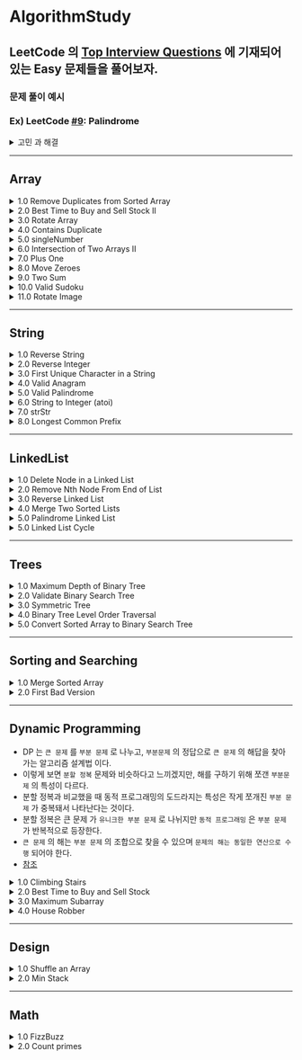 # AlgorithmStudy

## LeetCode 의 [Top Interview Questions](https://leetcode.com/explore/interview/card/top-interview-questions-easy/) 에 기재되어 있는 Easy 문제들을 풀어보자. 

### 문제 풀이 예시 
### Ex) LeetCode [#9](https://leetcode.com/problems/palindrome-number/): Palindrome
<details>
<summary> 고민 과 해결</summary>
- 어떻게 x 의 integer 값을 뒤집을까?
 
    1.0: x 값을 10 으로 나눈 나머지 값, 첫째 (1의) 자리 값을 저장한다. 
    
    2.0: 10 으로 x 값을 나눈다 
    
    3.0: x 가 0 이 될때까지 1,2 번 프로세스를 반복한다. 
    
- x 가 음수일때는 어떻게 처리할까?
    - 음수일경우 어느조합이 오든 Palindrome(회문) 조건이 성립하지 않음으로 false 를 반환하게 처리.

- String 으로 변환을 하지 않고 어떻게 [Int] 에 있는 값들을 하나의 integer 값으로 만들수 있을까?
    - map 을 사용해서 해결
        
        ex) digit = [1,2,1] 
        
         digit.reduce(0,{$0*10 + $1}) 
        
        → 0 * 10 + 1 = 1 
        
        → 1 * 10 + 2 = 12 
        
        → 12*10 + 1 = 121
        
</details>

---- 
## Array
<details>
<summary>1.0 Remove Duplicates from Sorted Array</summary>

 [문제링크](https://leetcode.com/explore/interview/card/top-interview-questions-easy/92/array/727/)

 ### 고민 과 해결

- 이문제는 2가지의 유형으로 접근했다.

- 1.0 중복된 요소를 삭제하고 그 배열의 크기를 리턴해준다. (문제가 원하는 방법이 아님)
> Set 을 사용해서 배열의 중복된 요소를 없앤뒤 다시 increment 순서로 sort 해준다. 
```swift 
func removeDeplicates(_ nums: inout [Int]) -> Int { 
  nums = Array(Set(nums).sort({$0 < $1}))
  return nums.count
}
```

- 2.0 하지만 문제 지문에서 다음과 같이 명시했듯이 `"Since it is impossible to change the length of the array in some languages"`, 어떤 언어에선 배열의 크기를 바꿀수없다. 따라서 "In-place" 방식을 사용하여 문제를 해결하라고 한다. 

`고민`: 어떻게 중복된요소를 배열의 크기를 유지하면서 걸러낼수있을까?

### 시도1
> 접근 방식: 배열을 순회하면서 다음 요소값과 값이 같다면 다음요소의 값을요소값의 range 외 값으로 설정해주고 마지막에 filter 해준다. 

> 결과: 연속해서 2개 이상의 요소가 같은 값이면 중복된값을 바꾸어 줄수 없음 -> ex) [1,1,1] -> [1,101,1] 

### 시도2

> 접근방식 
> - `pointer` 라는 변수로 순서대로 정렬되어있는 요소들의 마지막 인덱스를 가르킨다. -> 초기값을 1로 설정해두어 0번째 요소와 비교가능하게 설정.
> - 배열을 순회하면서 중복으로 나열되어 있는 값과 다른값이 나올경우 배열의 `pointer` 인덱스에 바뀐 값을 대입해준다. 
> - 결과적으로 중복된 요소일때는 pass, 다른요소일때는 pointer 를 사용해 배열의 앞부분부터 순서대로 채워준다. 

```swift 
func removeDeplicates(_ nums: inout [Int]) -> Int { 
   var pointer = 1 
   for i in 1..<nums.count { 
    if nums[i] != nums[i-1] { 
     nums[pointer] = nums[i]
     pointer += 1
    }
   }
  return pointer
}
```

<img width="507" alt="image" src="https://user-images.githubusercontent.com/36659877/187836546-a099bf1a-06bf-43e0-81f2-704524dd5cf7.png">
</details>

 

<details>
<summary> 2.0 Best Time to Buy and Sell Stock II </summary>

`고민`: Brute Force 방법 말고 어떻게 문제에 접근할수 있을까? 

`근거`: Stock 을 산 날부터 팔아서 profit 을 낼수 있는 모든 경우의 수를 계산 해야하기 때문에 time complexity 가 On^n 이 된다. 

### 시도 
> `접근방식1`: 배열을 순회하면서 각 날짜마다 최대의 profit 을 더해준다. 

> `결과`: 한 날짜의 최대 profit 을 주는 selling 날짜만 구하면 다른 날짜에 팔아서 생기는 profit 의 조합을 구할수 없게 된다. 밑에 그림을 보면 `valley(i)` 와 `peak(j)` 값만 계산해준것과 같다.  

> `접근방식2`: Net Profit 구하기. 주어진 배열의 stock price 값들을 가지고 나올수 있는 profit 의 합을 구하는 방식이다. 

<img width="685" alt="image" src="https://user-images.githubusercontent.com/36659877/188079868-3036dfc6-5ade-49a0-835f-3e9da37bbf43.png">

> `결과`: 성공.

```swift
class Solution {
    func maxProfit(_ prices: [Int]) -> Int {
       var profit = 0 
       for i in 1..<prices.count { 
         if price[i] > price[i-1] { 
           profit += price[i] - price[i-1]
         }
       } 
       return profit
    }
}
```

Time Complexity =  `O(n)`

Space Complexity = `O(1)`
</details>

<details>
<summary>3.0 Rotate Array </summary>

[문제링크](https://leetcode.com/explore/interview/card/top-interview-questions-easy/92/array/646/)

`고민`: 오른쪽으로 요소를 옮길때 어떻게 다음 값을 저장해서 그 다음 인덱스에 대입해줄수 있을까? 

### 시도1
> 접근 방식: Extra Memory 를 사용해서 해결하는 방법
- 1.0 k 값의 range 는 0 <= k <= 10^5 이기 때문에 전체 배열의 크기와 나누어 떨어진 값을 구한다. (이 나머지 값은 오른쪽으로 shift 되어지는 횟수이다)

- 2.0 기존배열에 N 만큼 shift 되면 어떤 패턴을 갖는지 확인해본다. 
ex) Given : [1,2,3,4,5,6,7] , shift right by 3
-> [5,6,7,1,2,3,4], 예제배열의 패턴을 살펴보았을때 배열을 [5,6,7] 과 [1,2,3,4] 로 나눌수 있다. 

- 4.0 Nums 와 같은 크기를 가진 임시배열 `temp` 를 만들고 [5,6,7], [1,2,3,4] 를 차례대로 넣어줄수 있는 알고리즘을 생각해본다.
-> 오른쪽으로 3번 shift 하라는 k 값을 사용해 기존 nums 배열에서 [5,6,7] 을 빼내어 temps 에 넣어준다. 

- 5.0 나머지 [1,2,3,4] 의 값을 temp 에 넣어준뒤 nums 배열을 업데이트 시켜준다. 

> 결과: 

```swift

func rotateArray(_ nums: inout [Int], _ k: Int) { 
 //Shift 될 값을 계산 
 var offSet = k % nums.count 
 
 //nums 의 크기만큼 temp 배열생성 
 var temp = Array(repeating: 0, count: nums.count)
 
 //Temp 배열의 인덱스를 tracking 해줄 값
 var index = 0
 
 //nums 끝을 기준으로 offSet 값만큼 temp 에 넣어준다. 
 for i in (nums.count - offset)..<nums.count {
  temp[index] = nums[i] 
  index += 1
 }
 
 //nums 의 시작을 기준으로 offSet 값만큼 temp 에 넣어준다. 
 for j in 0..<(nums.count-offSet) { 
  temp[index] = nums[j]
  index += 1
 }
 
 //nums 업데이트
 for k in 0..<nums.count { 
  nums[k] = temp[k]
 }
 
}


//번외 LeftShift 일 경우
//Given [1,2,3,4,5,6,7], leftShift by 2 -> [3,4,5,6,7,1,2] 
//배열을 [3,4,5,6,7] 과 [1,2] 로 나눌수 있다. 
//temp 를 사용하여 [3,4,5,6,7], [1,2] 를 순서대로 대입할수 있게 로직을 구현한다. 

func leftRotateArray(_ nums: inout [Int], _ k: Int) {
 var offSet = k % nums.count 
 var temp = Array(reapting:0, count: nums.count) 
 var index = 0 
 
 for i in offSet..<nums.count { 
  temp[index] = nums[i]
  index += 1
 }
 
 for j in 0..<offSet { 
   temp[index] = nums[j]
   index += 1
 }
 
 for k in 0..<nums.count { 
  nums[k] = temp[k]
 }
 
}

```
> Left Shift 와 Right Shift 은 기준점은 시작점으로 할건지, 마지막 요소 로 할건지로 구분할수 있다. 

Time Complexity = O(n) 

Space Complexity = O(n)

### 시도2

> 접근 방식: Element 를 하나씩 Shift 하는 방법
 
- k 값의 range 는 0 <= k <= 10^5 이기 때문에 전체 배열의 크기와 나누어 떨어진 값을 구한다. (이 나머지 값은 오른쪽으로 shift 되어지는 횟수이다)
- Left Shift 인경우 현재 배열의 첫번째 요소를 저장해놓았다가 요소를 하나씩 왼쪽으로 옮긴후에 마지막 요소에 저장한 첫번째 값을 넣어주면된다. 이것을 k 번 반복하면되는데
 문제는 Right Shift 라는것이다. 
- `i + 1` 요소를 `i` 번째 인덱스에 넣는건 가능하지만 그 반대는 불가능하다. (i + 1 에 i 번째 요소가 중복해서 할당됨)  
- 따라서 nums 을 `reversed()` 시켜서 문제를 풀었다. 

> 결과: 
```swift 
func rotate(_ nums: inout [Int], _ k: Int) {
   var offSet = k % nums.count
 
   //Nums 배열을 뒤집어 준다. 
   nums = nums.reversed()
 
   while offSet > 0 { 
      let temp = nums.first! 
      for i in 0..<nums.count {
        nums[i] = nums[i+1]
        nums[nums.count-1] = temp
        offSet -= 1
      }
   {
                              
   //Nums 배열의 순서 원상복구
   nums = nums.reversed() 
} 
 
```
time Complexity = On*k
                              
space Complexity = O(1)

### 시도3

> 접근 방식: Juggling Alogrithm 을 사용. 

- 시도2 은 outer loop (k 번 실행되는 loop) 과 inner loop (각 요소마다 shift 하기위해 실해되는 loop) 때문에 `On*k` 의 시간복잡도를 가지게 됐다. 
- Juggling Alogrithm 은 배열의 길이 n, shift 되는 횟수 k 의 GCD (최대공약수) 를 구하여 outer loop 을 만든다. 
- Inner loop 에는 k 의 값만큼 떨어진 인덱스에 할당된 알맞은 배열의 요소을 할당시킨다. 
 
 
> 결과 
 
```swift 
 
func gcd(_ a: Int, _ b: Int) -> Int {
  if b == 0 {return a} 
  else{
   return gcd(b,a%b)
  }
}
 
func rotateArray(_ nums: inout [Int], _ k: Int) { 
 let offSet = k % nums.count
 
 for i in 0..<gcd(nums.count, offSet) { 
   let temp = nums[i]
   //j = index of array that is to be replaced
   var j = i 
   while true { 
     //d = pointing the next element to be shifted
     //nums.count - offSet is used for right shift, 
     //(j-offSet) % offSet can be used for left shift
     let d = (j+(nums.count-offSet)) % nums.count
     if d == j {break}
     nums[j] = nums[d]
     j = d
   }
   nums[j] = temp
 }
} 
```
 
ex1) k 값이 배열길이의 약수 일경우 


nums = [1,2,3,4,5,6], k = 2              
gcd = 2 (number of outer loop iteration)

@1st pass
`temp = 1`
 
|j|d|nums|
|---|---|------|
|0|4|[5,2,3,4,5,6]|
|4|2|[5,2,3,4,3,6]|
|2|0|[5,2,1,4,3,6]|
 

@2nd pass
`temp = 2`
 
|j|d|nums|
|---|---|------|
|1|5|[5,6,1,4,3,6]|
|5|3|[5,6,1,4,3,4]|
|3|1|[5,6,1,2,3,4]|
 
Time Complexity = O(N) 
                              
Space Complexity = O(1) 
                              
</details>

 <details>
  
 <summary> 4.0 Contains Duplicate </summary>
  
  
 `고민` = 시간 복잡도와 공간복잡도를 효율적으로 사용해서 문제를 풀어 봐야겠다. 
  
  ### 시도 
  
  > 접근 방식
  
  - 2중 for loop = 시간복잡도 On^2 (너무 김)
  
  - 디셔너리 = 시간복잡도 O(N), 이지만 Memory 를 많이 잡아먹음 
  
  - Set =  시간복잡도 O(N),  디셔너리 보다 적게 memory 사용. 
  
  > 결과 
  ```swift
  var set = Set<Int>()
  for num in nums {
    if set.contains(num) {return true}
    set.insert(num)
  }
  return false
  ```
  
 </details>
  
  
  <details>
   <summary> 5.0 singleNumber </summary> 
   
   > 접근방식 

   1.0 Using Dictionary 
   ```swift 
   func singleNumber(_ nums:[Int]) -> Int {
    var counter: [Int: Int] = [:]
     for num in nums {
       if let count = counter[num] {
         counter.updateValue(count + 1, forKey: num)
       }else {
         counter.updateValue(1, forKey: num)
       }
     }
     if let res = counter.first(where: {$0.value == 1}) {
       return res.key
     }
   return 0
   }
   ```
 
 2.0 Using Set 
   
 ```swift
 func singleNumber(_ nums:[Int]) -> Int {
   var set = Set<Int>()
    for num in nums {
      if set.contains(num) {
        set.remove(num)
      }else {
        set.insert(num)
      }
    }
   return set.first!
  }
 ```  
  </details>
  
<details> 
<summary> 6.0 Intersection of Two Arrays II </summary> 

### 시도1

> 접근방식 : Brute Force 

- 두배열의 요소를 순서대로 하나씩 비교하여 같은 값을 `res` 배열에 더해주는 방식으로 문제를 해결 했다. 

> 결과 

```swift 
func intersect(_ nums1: [Int], _ nums2: [Int]) -> [Int] {
  var res: [Int] = [] 
  var outter = nums1.count >= nums2.count ? nums2: nums1
  var inner = nums1.count >= nums2.count ? nums1: nums2
  var m = outter.count
  while m > 0 {
    let lastElement = outter.last!
    if let matchedIndex = inner.firstIndex(where: {$0 == lastElement}) {
      res.append(lastElement)
      inner.remove(at: matchedIndex)
    }
    outter.removeLast()
    m -= 1
  } 
  return res
} 
```

Time Complexity = O(N*M)

Space Complexity = O(1) (idealy) 
 
 
 ### 시도2

> 접근방식 : Binary Search  

- 시도 1 에서 같은 요소를 찾는 방법으로 `firstIndex` 메소드를 사용했는데, binary search 를 사용해서 `O(nlogn + mlogn)` Time Complexity 를 개선 해보자.

> 결과 

```swift 

func binarySearch(_ arr: [Int], _ value: Int, _ low: Int, _ high: Int) -> Int {
  
  if low > high {return -1}
  
  let mid = (low + high) / 2
  if arr[mid] == value {
    return mid
  }
  else if arr[mid] > value {
    return binarySearch(arr, value, low, mid - 1)
  }
  else if arr[mid] < value {
    return binarySearch(arr, value, mid + 1, high)
  }
  return -1
}


func intersect(_ nums1: [Int], _ nums2: [Int]) -> [Int] {
  var res: [Int] = [] 
  var outter = nums1.count >= nums2.count ? nums2: nums1
  var inner = nums1.count >= nums2.count ? nums1: nums2
  var m = outter.count
  while m > 0 {
    let lastElement = outter.last!
    inner = inner.sorted(by: <)
    let matchedIndex = binarySearch(inner, lastElement, 0, inner.count - 1)
    if matchedIndex >= 0 {
      res.append(lastElement)
      inner.remove(at: matchedIndex)
    }
    outter.removeLast()
    m -= 1
  }
  return res
} 
```

Time Complexity = `O(nlogn + mlogn)`

Space Complexity = O(1)
</details> 


<details> 
 <summary> 7.0 Plus One </summary> 
 
 [문제 링크](https://leetcode.com/explore/interview/card/top-interview-questions-easy/92/array/559/)
 
 `고민` = String 을 Integer 로 변환 해서 계산하면, Integer 의 limit을 넘을수가 있다. 따라서 배열 자체로 계산하는 방법을 고민해봤다.

  > 접근방식 
  
  - 주어진 digits 배열의 끝부터 1 을 더한 값이 9 를 넘으면 carry 를 1, 아니면 carry 를 0 으로 설정해주어 다음 요소를 계산하는 방식으로 접근했다. 
  
  - 마지막 요소부터 시작해서 첫번째 요소에 도달했을때의 값과 carry 로 넘어온 값을 더해 10 이 된다면 결과값을 담은 `res` 배열에 [0,1] 을 할당했다. 
  
  - 끝으로 `res` 배열을 reverse 해서 반환. 
  
  > 결과 


```swift
func plusOne(_ digits: [Int]) -> [Int] {
  var res: [Int] = []
  var carry = 1
  var index = digits.count - 1
  while index > -1 {
    let sum = digits[index] + carry
    if index == 0 && sum > 9 {
      res += [0,1]
    }else if sum > 9 {
      carry = 1
      res.append(0)
    }else {
      carry = 0
      res.append(sum)
    }
    index -= 1
  }
  return res.reversed()
}
```
Time Complexity = `O(n)`

Space Complexity = `O(n)`
 
</details> 

 <details> 
  <summary> 8.0 Move Zeroes </summary> 
  
  [문제 링크](https://leetcode.com/explore/interview/card/top-interview-questions-easy/92/array/567/)
  
  > 고민 
  - Extra Memory 를 사용하지 않고 Inplace 방식으로 알고리즘을 어떻게 구현 할까?
  - O(N) 으로 구현 해보자 
  
  ### 시도 
  
  > 접근 방식 
  
  - 배열은 순회 할때 필요한 `i` 와 0 의 위치를 가르켜줄 `pointerToZero`, Two Pointer 를 사용한다. 
  - 배열을 순회 할때 `i` 번째 요소가 0 이 아닐시 다음 요소로 넘어 간다. 이로써 배열의 첫 0 을 i 번째 요소와 바꿀수 있게 된다. 
  
  > 결과 
  
  ```swift 
  func moveZeroes(_ nums: inout [Int]) {
   var pointerToZero = 0
   for i in 0..<nums.count {
     if nums[i] == 0 {continue}
     nums.swapAt(i, pointerToZero)
     pointerToZero += 1
   }
  }  
  ```
  Time Complexity = `O(n)`

  Space Complexity = `O(1)`
  
 </details>
 
  <details>
   <summary> 9.0 Two Sum </summary>
   
   [문제 링크](https://leetcode.com/explore/interview/card/top-interview-questions-easy/92/array/546/)
   
   > 고민 
   - 시간복잡도 `O(n^2)` 이하로 문제를 풀수 있을까? 
   
   ### 시도
   > 접근 방법
   - 딕셔너리를 사용해서 문제를 해결하려 한다. 
   - nums 를 순회 하면서 `Target - nums[i]` 을 디셔너리의 Key 로, value 는 i 값으로 할당한다. 
   - 디셔너리의 key 값에 nums[i] 의 요소가 있는지 확인한다. 이값을 x 라고 한다면, `Target - nums[i] = x`, `x + nums[i] = Target` 이 성사한다. 
   - i 와 저장되어 있는 딕셔너리의 value 값을 리턴 한다. 
   
   ```swift
   func twoSum(_ nums: [Int], _ target: Int) -> [Int] {
    var dict: [Int:Int] = []
    
    for (index, value) in nums.enumerated() { 
     guard let matchedRemainingIndex = dict[value] else {
      dict.updateValue(index, forKey: target - value)
      continue
     }
     return [index, matchedRemainingIndex]
    }
   }
   ``` 
   
  Time Complexity = `O(n)`

  Space Complexity = `O(n)`
   
  </details>
  
  <details> 
   <summary> 10.0 Valid Sudoku </summary> 
   
   [문제 링크](https://leetcode.com/explore/interview/card/top-interview-questions-easy/92/array/769/) 
    
   > 고민 
   
   - `문제요약` : 이문제는 valid 한 스도쿠인것을 확인하기 위해서 row, column, square(3x3) 안에 있는 요소들이 1~9 까지 겹치는지 확인하는 문제였다.
   - 1.0 스도쿠 배열 순회 방법 
   - 2.0 어떤 자료구조로 중복 확인을 해줄까? 
   - 3.0 row, column, square 를 체크해야하는데 어떤 순서로 체크를 해줄까?
   - 4.0 square 체크를 어떤식으로 해야하나? 
   
   > 해결 
   
   - 1.0 스도쿠 배열 순회 방법 
    - 아래와 같이 스도쿠 배열이 주어지면 가장 쉽게 모든 배열의 요소를 순회할수 있는 가장 쉽고 직관적인 방법은 brute force 방법으로 진행하는것이였다. 
    - row, column 의 요소를 지정하기 위해 i 번째 row 를 기준으로 row 에 있는 요소들을 j 로 지정했다.
    
 <img width="887" alt="image" src="https://user-images.githubusercontent.com/36659877/189093056-877dde48-83be-4842-98fd-21bea9f9fe31.png">
   
   - 2.0 어떤 자료구조로 중복 확인을 해줄까?
     - swift 에는 array, set, dictionary 를 이용하여 중복된 요소가 있는지 확인하는 `contains` 메서드를 사용할수 있다. 
     - 이중 최적의 time complexity 를 갖는 자료구조로 선택했다. 
       - array: O(n) 
       - set: O(1) 
       - dictionary: O(1)
     - `set` 과 `dictionary` 는 `hashing` 을 사용해 O(1) 의 시간복잡도로 중복된 요소를 찾을수 있었다. 이중 `dictionary` 는 `key`, `value` 값을
     할당해주어야 하기 때문에 `set` 보다 메모리를 많이 사용하게 된다. 
     - 따라서 `set` 으로 중복확인을 진행했다.
     
  - 3.0 row, column, square 를 체크해야하는데 어떤 순서로 체크를 해줄까?
    - 생각해보니 row, column, square 를 체크하는 순서에 상관없이 중복요소가 있다면 false 를 반환해주면 된다.
    
  - 4.0 square 체크를 어떤식으로 해야하나? 
     - 순회하는 방법으로 brute force 를 사용하기 때문에 squareSet 에 들어갈 요소들을 innerloop 에서 지정 해주어야한다. 
     - 이때 innerloop 은 row 요소들을 순회하기 때문에 row 요소들을 3개 씩 나누어서 sqaureSet 에 할당해주는게 직관적이라 생각했다. 
     - 할당해주려는 과정에서 겪은 문제는 row 의 요소를 순회할때 i 번째 있는 row 에 있는 모든 요소들을 sqaureSet 에 넣어주어야 했었다. 
     
       - 기존에 생각했던 중복확인 방법  
     <img width="778" alt="image" src="https://user-images.githubusercontent.com/36659877/189089994-49088c2f-aa1b-4bd7-a0d9-90107f5aa1dc.png">
     
       -> 문제 : loop 에서 i번쨰 row 요소 전체를 순회 하기 때문에 squareSet 하나씩 검사하는것은 불가능.
     
     - row 에 있는 모든 요소들을 sqaureSet 에 집어 넣기 위해선 3개의 sqaureSet 이 필요했다. 
     따라서 `var squareSet = Array(repeating: Set<Character>(), count: (board.count/3))` 와 같이 squareSet 을 초기화 해주었고 i번째 row 를 순회 할때 3개씩 요소를 끊어서 sqaureSet 에 할당해주었다. 
     
    <img width="1100" alt="image" src="https://user-images.githubusercontent.com/36659877/189092565-2fe9c6ff-1c55-4cd1-89e2-dba07c3ad0db.png">
  
  
    > 결과 
   
```swift
    func isValidSudoku(_ board: [[Character]]) -> Bool {
  var itemCount = 0
  var squareSet = Array(repeating: Set<Character>(), count: (board.count/3))
  for i in 0..<board.count {
    var rowCheckSet: Set<Character> = Set<Character>()
    var colCheckSet: Set<Character> = Set<Character>()
    
    // Checking Squares, Rows, Column in sequence
    for j in 0..<board[i].count {
      let rowElement = board[i][j]
      let colElement = board[j][i]
      itemCount += 1
      let index = j/3
      
      //Checking Squares
      if checkDuplicate(val: rowElement, on: squareSet[index]) {
        squareSet[index].insert(rowElement)
      }else {
        print("detected Duplicates within the square!")
        return false
      }
      
      //Checking Rows
      if checkDuplicate(val: rowElement, on: rowCheckSet) {
        rowCheckSet.insert(rowElement)
      }else {
        print("detected Duplicates within the rows!")
        
        return false
      }
      
      //Checking Columns
      if checkDuplicate(val: colElement, on: colCheckSet) {
        colCheckSet.insert(colElement)
      }else {
        print("detected Duplicates within the columns!")
        return false
      }
    }
    //3개의 rows 씩 잘라서 진행.
    if itemCount % 27 == 0 {
      for i in 0..<squareSet.count{
        squareSet[i].removeAll()
      }
    }
    
    rowCheckSet.removeAll()
    colCheckSet.removeAll()
  }
  return true
  
}


func checkDuplicate(val: Character, on set: Set<Character>) -> Bool {
  if val == "." {return true}
  else if set.contains(val){
    return false
  }
  return true
}
```

Time Complexity = `O(n^2)`

Space Complexity = `O(n)`

  </details>
  
  <details> 
  <summary> 11.0  Rotate Image </summary> 
  
  [문제링크](https://leetcode.com/explore/interview/card/top-interview-questions-easy/92/array/770/)
  
  > 고민 
  - 어떤식으로 element 을 회전시에 배치해야할지 고민
  - n*n 의 배열을 어떻게 순회 해야할지 고민 
  - Element 회전 알고리즘 세우기
  
  > 해결 
  
  > 1.0 어떤식으로 element 을 회전시에 배치해야할지 고민
  전반적인 배열의 요소를 배치하는것은 아래의 그래프처럼 i 번째 row 를 순회 하면서 각각의 요소를 각변에 계산된 좌표에 값을 할당한다. 

<img width="932" alt="image" src="https://user-images.githubusercontent.com/36659877/189478006-1cfb6d97-d3d1-42de-a969-fb8075f2da9e.png">

  
  > 2.0 n*n 의 배열을 어떻게 순회 해야할지 고민
  - 일단 i 번째 row 를 순회 하고, j 번째 요소를 순회 할 outter loop 과 inner loop 이 필요하다. 
  - `outer loop`: n 개의 row 를 어떻게 순회 할까? 
    - 필요한 row 의 개수는 몇개 인가? 
      - 4x4 배열 일때를 가정해보자 
      - 아래 그림처럼 2개의 사각형으로 나눌수가 있다. 그리고 row 의 정보만으로 모든 요소를 돌면서 rotate 이 가능하다.
      
     <img width="883" alt="image" src="https://user-images.githubusercontent.com/36659877/189478013-6f081678-1499-42d1-8865-1c276a0b4e41.png">

      
      - n 이 4 일때, `i = 0,1` 위 그림처럼 두번의 row 를 순회 할것이다. 그렇다면 다른 케이스를 한번 생각해보고 outer loop 공식을 세워보자.
      
      |n|i|
      |---|-----|
      |1|(0)|
      |2|(0)|
      |3|(0,1)|
      |4|(0,1)|
      |5|(0,1)|
      |6|(0,1,2)|
      |10|(0,1,2,3,4)|
      
      - 위 테이블 n 과 i 값을 분석해보면 `i = 0..<N/2` 공식을 추론 할수 있었다. 
      - `inner loop`: 몇개의 요소를 각 row 에서 순회 해야할까? 
      - 두개의 사각형으로 나누면 외부의 사각형은 `0 부터 N-1` 까지의 indexing 이 필요하다. 
      - 내부 사각형에서는 외부사각형에서 회전한 값을 건들이지 말아야한다. `j = N-i-1` 을 inner loop 에 할당해주면 주어진 요구사항에 마추어 j 요소의 순회를 가능하게 할수있다.
      
   <img width="909" alt="image" src="https://user-images.githubusercontent.com/36659877/189477172-63115e8a-6b2a-4942-ac03-5a2c22233d0d.png">
 
  > 3.0 Element 회전 알고리즘 세우기
  - 1.0 에서 찾은 방법을 어떤 로직을 사용해서 구현해야할까? 
  - 일단 전체적인 알고리즘의 흐름은 아래와 같다. 
  - `ex) i = 0, j  = 0`
  <img width="904" alt="image" src="https://user-images.githubusercontent.com/36659877/189478459-9530b5fd-8732-405d-9295-67bec9855dd5.png">
  
  ```swift 
  //Top 에 있는 요소를 temp 에 저장 
  let temp = matrix[0][0]
  
  //Top 에 있는 요소에 할당 
  matrix[0][0] = matrix[3][0]
  
  //Left 에 있는 요소에 할당 
  matrix[3][0] = matrix[3][3]
  
  //Bottom 에 있는 요소에 할당 
  matrix[3][3] = matrix[0][3]
  
  //Right 에 있는 요소에 할당 
  matrix[0][3] = temp
  ```
  
  - 위 코드를 모든 i,j 의 값이 들어올때 rotate 될 자리의 index 를 계산해야하는데, 몇개의 예시를 만들어 패턴을 찾고 로직을 만들어보자 
  
  ```
  // i = 0, j = 0 
  //Top 에 있는 요소를 temp 에 저장 
  let temp = matrix[0][0]
  
  //Top 에 있는 요소에 할당 
  matrix[0][0] = matrix[3][0]
  
  //Left 에 있는 요소에 할당 
  matrix[3][0] = matrix[3][3]
  
  //Bottom 에 있는 요소에 할당 
  matrix[3][3] = matrix[0][3]
  
  //Right 에 있는 요소에 할당 
  matrix[0][3] = temp
  
  
  // i = 0, j = 1
  //Top 에 있는 요소를 temp 에 저장 
  let temp = matrix[0][1]
  
  //Top 에 있는 요소에 할당 
  matrix[0][1] = matrix[2][0]
  
  //Left 에 있는 요소에 할당 
  matrix[2][0] = matrix[3][2]
  
  //Bottom 에 있는 요소에 할당 
  matrix[3][2] = matrix[1][3]
  
  //Right 에 있는 요소에 할당 
  matrix[1][3] = temp


  //i = 0, j = 2 
  //Top 에 있는 요소에 할당 
  matrix[0][2] = matrix[1][0]
  
  //Left 에 있는 요소에 할당 
  matrix[1][0] = matrix[3][1]
  
  //Bottom 에 있는 요소에 할당 
  matrix[3][1] = matrix[2][3]
  
  //Right 에 있는 요소에 할당 
  matrix[2][3] = temp
  ```
  
  > 해결
  
  - 위 패턴을 각각 의 side 마다 분석하면 아래와 같은 로직으로 문제를 해결할수 있다. 
  
  ```swift 
  
func rotate(_ matrix: inout [[Int]]) {
  
  let N =  matrix.count
  
  for i in 0..<N/2 {
    
    for j in i..<N-1-i {
      //Store the First element in square
      let temp = matrix[i][j]
      
      //Allocate top Element
      matrix[i][j] = matrix[N-j-1][i]
      
      //Allocate Leftside Element
      matrix[N-j-1][i] = matrix[N-i-1][N-j-1]
      
      //Allocate bottom element
      matrix[N-i-1][N-j-1] = matrix[j][N-i-1]
      
      
      
      //Allocate rightside element
      matrix[j][N-i-1] = temp
      
    }
  }
  
}

```

Time complexity = `O(n^2)`

Space complexity = `O(n)`

  </details>
  
---

## String 

<details> 

<summary> 1.0 Reverse String </summary> 

[문제 링크](https://leetcode.com/explore/interview/card/top-interview-questions-easy/127/strings/879/) 

> 고민 
- reverse 를 사용하지 않고 문제를 해결할수 있는 방법이 있을까? 


> 해결 
- two Pointer 를 사용해서 문제를 해결 했다. 


### 시도 

- 배열의 첫번째 요소 부터 가르키는 포인터를 `pointer` 라고 불렀다. 
- 배열의 마지막 요소 부터 가르키는 포인터를 `index` 라고 불렀다. 
- while 문을 사용해서 문제를 해결하려고 시도 했다. 
   - 예시로 주어진 배열의 문장은 `["H","E","L","L","O"]` -> 길이가 5인 배열이였다. 
   - while 의 컨디션을 아래와 같이 주었고, 예시로주어진 배열은 해결할수 있었다. 
   ```swift 
   var pointer = 0 
   var index = arr.count - 1 
   
   while index != pointer { 
   
     arr.swapAt(index, pointer) 
     index -= 1
     pointer += 1
    }
   }
   ```
   - 하지만 배열의 크기가 홀수 일때 index 와 pointer 가 같아지는 시점이 없기 때문에 while 문 컨디션을 아래와 같이 수정해주었다. 
   
> 결과 

   ```swift 
   
   var pointer = 0 
   var index = arr.count - 1 
   
   while index >= pointer { 
   
     arr.swapAt(index, pointer) 
     index -= 1
     pointer += 1
    }
   }
   
   ```
 
 Time complexity = `O(logn)`
 
 Space complexity = `O(1)`
 
</details> 


<details> 

<summary> 2.0 Reverse Integer </summary> 

[문제 링크](https://leetcode.com/explore/interview/card/top-interview-questions-easy/127/strings/880/)

> 고민 
- 10 나눈 나머지 값을 어떻게 하면 알맞은 자리수에 할당할수 있을까? 


> 해결 

### 시도1 
- [String] 을 사용해서 1의 자리에서 부터 계산된 나머지값을 append 시켜준다음 joined 해준다. 

```swift 

func reverse(_ x: Int) -> Int {
  var val = abs(x)
  let sign = x > 0 ? 1:-1
  var digits:[String] = []
  
  while val != 0 { 
    let remainder = val % 10 
    val = val / 10 
    digits.append(String(remainder)!)
  }
  
  let reversedValue = signed * Int(digits.joined())!
}

```
 - 문제 : Extra memory 를 사용함. 
 
 
 ### 시도2
 
 - `reversedValue` 를 먼저 선언하고 iteration 마다 10 을 곱해주고 나머지 값을 더해주는 로직을 적용
 
 > 결과 
 
 ```swift 
 
 func reverse(_ x: Int) -> Int {
  var val = abs(x)
  let sign = x > 0 ? 1:-1
  var reversedValue = 0
  
  while val != 0 {
    let remainder = val % 10
    val = val / 10
    reversedValue = reversedValue * 10 + remainder
  }
  
  reversedValue *= sign
  if reversedValue >= Int32.max-1 || reversedValue <= Int32.min
  {return 0}
  
  return reversedValue
 } 
 
 ```
 
 Time complexity = `O(n)`
 
 Space complexity = `O(n)`

</details>

<details> 
 <summary> 3.0 First Unique Character in a String </summary> 
 
 [문제 링크](https://leetcode.com/explore/interview/card/top-interview-questions-easy/127/strings/881/)
 
 > 고민 
 - 중복된 요소의 개수를 어떻게 count 할까? 
 
 > 해결
 - 딕셔너리를 이용해 문제해결 
 > 1.0 `s` 를 순회하여 dictionary 에 `key = letter` , `value = count` 를 할당.
 
 > 2.0 `s` 를 다시한번 순회하여 각 요소를 dictionary 의 key 값에 넣어 중복된 count 값을 비교한다.
 
 > 3.0 count 값이 1인 index 를 리턴 
  
 > 결과  
 
 ```swift 
 
 func firstUniqChar(_ s: String) -> Int {
  
  var dict:[Character:Int] = [:]
  
  for character in s {
    if dict[character] != nil, let count = dict[character] {
      dict.updateValue(count + 1, forKey: character)
    }else {
      dict.updateValue(1, forKey: character)
    }
  }
  
  for (index,character) in s.enumerated() {
    if dict[character] == 1 {
      return index
    }
  }
  return -1
}

```

Time Complexity = `O(n)`
Space Complexity = `O(n)`
 
</details>



<details> 
 <summary> 4.0 Valid Anagram </summary> 
 
 [문제링크](https://leetcode.com/explore/interview/card/top-interview-questions-easy/127/strings/882/) 
 
 > 고민 
 - 어떻게 주어진 두개의 string 에서 각각의 character 일치하는지 알수 있을까? 
 
 
 > 해결 
 
 ### 시도1 
 
 - Set 을 이용해서 문제를 풀려고 했으나, 중복된 character 의 개수도 일치해야한다는것을 깨닫고 다른 방법을 찾아봤다. 
 
 
 ### 시도2 
 
 - Character 는 고유한 unicode 로 이루워져있다. 
 - 이 값을 사용해서 각 단어를 sort 해준다음 비교하면 각 string 을 구성하는 characters 가 일치하는지 알수 있지 않을까 해서 시도함. 
 
 > 결과 
 
 ```swift 
 func isAnagram(_ s: String, _ t: String) -> Bool {
  return s.sorted(by: {$0 < $1}) == t.sorted(by: {$0 < $1})
 }
 ```
 
 TimeComplexity = `O(NlogN)`
 
 SpaceComplexity = `O(1)`

</details>


<details> 
 <summary> 5.0 Valid Palindrome </summary> 
 
 [문제링크](https://leetcode.com/explore/interview/card/top-interview-questions-easy/127/strings/883/) 
 
 > 고민 
 - 어떻게 알파벳 과 숫자를 필터링 해야하나?
 
 > 해결
 - `CharacterSet` 의 `alphanumerics` 을 사용해서 필터링 과정을 거쳐 알파벳 과 숫자를 필터링 해준다. 
 - 이때 주어진 스트링을 unicodeScalars 로 변환 시켜주어 필터링 해주어야한다. 
 - [참조](https://forums.swift.org/t/removing-characterset-characters-from-a-string-seems-hard/47935)
 
 > 결과 
 
 ```swift
 
 func isPalindrome(_ s: String) -> Bool {
  let result = String(s.unicodeScalars.filter({CharacterSet.alphanumerics.contains($0)})).map({$0.lowercased()})
  let reversed = result.reversed()
  return result.joined() == reversed.joined()
 }

 ```

Time Complexity = `O(n)`
Space Complexity = `O(1)`
 
</details> 

<details>

 <summary> 6.0  String to Integer (atoi) </summary> 
 
 [문제 링크](https://leetcode.com/explore/interview/card/top-interview-questions-easy/127/strings/884/)
 
 > 고민 
 
 - `' '`, `'+'`, `'-'`, and `'.'` 값들을 어떻게 필터링 해줄까? 


> 해결 

- 1.0 문자열 앞에 `' '` 을 없애 주기 위해 `trimmingCharacters` 을 사용해서 whiteSpace 들을 제거했다. 
- 2.0 문자열 앞에 `'+'`, `'-'` 를 필터링해주기 위해 `prefix()` 메소드를 사용했다. 
- 3.0 나머지 문자열에서 제일 앞에 위치한 숫자만 뽑아내야한다. -> 모든숫자는 Ascii code 로 손쉽게 구별할수 있으므로 `48~57` 까지의 ascii value 만 꺼내서 계산해주었다. 

```swift
func myAtoi(_ s: String) -> Int {
  
  var removedWhiteSpace = s.trimmingCharacters(in: CharacterSet.whitespaces)

  var sign = 1
  var value = 0
  
  if removedWhiteSpace.hasPrefix("-"){
    sign = -1
    removedWhiteSpace.removeFirst()
  }
  else if removedWhiteSpace.hasPrefix("+"){
    sign = 1
    removedWhiteSpace.removeFirst()
  }
  
  for char in removedWhiteSpace {
    if char.asciiValue! >= 48 && char.asciiValue! <= 57 && value < Int32.max && value > Int32.min {
      value = value * 10 + Int(String(char))!
    }else {
      break
    }
  }
  
  var res = sign * value
  
  if res > Int32.max - 1 {
    res = Int(Int32.max)
  }
  else if res < Int32.min {
    res = Int(Int32.min)
  }
            
  return res
}

```

Time Complexity = `O(n)`

Space Complexity = `O(n)`

</details> 

<details>
 <summary> 7.0 strStr </summary> 
 
 [문제 링크](https://leetcode.com/explore/interview/card/top-interview-questions-easy/127/strings/885/)
 
 > 고민 
 - needle 이 어떻게 haystack 안에 있는지 확인하고 일치하는 첫번쨰 인덱스 를 반환해줄까? 
 
 > 해결 
 - `haystack` 을 순회 하면서 `hayStack.firstIndex + i` 와 `(haystack.startIndex, offsetBy: needle.count - 1 + i)` start, end  인덱스를 계산해준다. 
 - 계산된 start, end 를 `hayStack[start...end] == needle` 인지 확인하고 맞으면 `i` 를 반환하는 로직을 구성해 문제를 해결했다. 
 
 > 결과 
 
 ```swift 
 func strStr(_ haystack: String, _ needle: String) -> Int {

  if haystack.count < needle.count {return -1}
  
  for i in 0...haystack.count - needle.count {
    let newStartIndex = haystack.index(haystack.startIndex, offsetBy: i)
    let newEndIndex = haystack.index(haystack.startIndex, offsetBy: needle.count - 1 + i)
    if haystack[newStartIndex...newEndIndex] == needle {
      return i
    }
  }

  return -1
 }
 ```
 
 Time complexity = `O(n)` 
 
 Space complexity = `O(1)` 
 

</details> 

<details> 
 <summary> 8.0 Longest Common Prefix </summary> 
 
 [문제링크](https://leetcode.com/explore/interview/card/top-interview-questions-easy/127/strings/887/) 
 
 > 해결 
 
 - swift foundation 에 있는 `commonPrefix` 메소드 를 사용하여 문제 해결 
 
 
 > 결과 
 
 ```swift
 func longestCommonPrefix(_ strs: [String]) -> String {
  var prefix = strs.first!
  for i in 1..<strs.count {
    prefix = prefix.commonPrefix(with: strs[i])
  }
  return prefix
 }
 ```
                          
 Time Complexity = `O(n)`
                          
 Space Complexity = `O(n)`
 
 </details>
 
 ---- 
 
## LinkedList

<details> 
<summary> 1.0 Delete Node in a Linked List </summary> 

> 고민 
- 주어진 LikedList  의 특정 node 를 지우면 되는데 함수의 input 은 linkedList 밖에 없어서 당황함 

> 해결 
- LikedList 와 특정 node 가 주어지는게 아니라 이 함수를 밖에서 사용했을때 함수에서 주어진 노드를 리스트에서 삭제하라는 뜻이였다. 
- 주어진 노드의 값은 그 다음 값을 가지고 있다. 
- 주어진 노드의 nextNode 는 `node.next.next` 를 가르키고 있는것이다. 
![image](https://user-images.githubusercontent.com/36659877/190289656-fdc88f7a-f970-4bbd-b7ee-b261fa44c342.png)

```swift
 func deleteNode(_ node: ListNode?) {
      node?.val = (node?.next!.val)!
      node?.next = node?.next?.next
    }
```

Time complexity = `O(1)` 

Space complexity = `O(1)`

</details>

<details> 
 <summary> 2.0 Remove Nth Node From End of List </summary>
 
 > 고민
 - 어떻게 linked list 의 마지막 부터 n 번째의 요소를 지울수 있을끼? 
 - 연결된 list 의 다음 노드를 어떻게 알아낼까? 
 - 어떻게 list 의 연결을 끊어줄까?
 
 > 해결 
 - 어떻게 linked list 의 마지막 부터 n 번째의 요소를 지울수 있을까?
 
 -> node 의 다음 요소가 nil 일때까지 순회 하며 `indexCnt` 를 기록해두었다.
 
 - 연결된 list 의 다음 노드를 어떻게 알아낼까? 
 
 -> class 로 작성된 list 는 head 의 주소를 하는 `curr`, `prev`, 두개의 포인터를 사용하여 현재 가르키고 있는 노드, 이전노드를 가르키고 있는 변수를 만들어주었다. 
 
 -> for loop 을 `indexCnt-n` 번까지 순회하며 prev 는 curr 노드를, curr 은 다음 노드를 가르키킬수 있도록 구현.
 
 - 어떻게 list 의 연결을 끊어줄까?
   -> 아래의 그림과 같이 이전 노드의 다음 노드를 현재노드의 다음 노드로 연결시켜주고, 현재 노드는 삭제되어야할 노드이기 때문에 next 값을 0 으로 만들어 주어 list 의 연결 을 끊는다. 
 <img width="673" alt="image" src="https://user-images.githubusercontent.com/36659877/190552944-2ca46155-8e82-4680-87fe-cea2d30b54d0.png">

   -> 제일 처음 요소를 삭제해야하는 test case 가 있었는데, `indexCnt == n` 일때 현재 head 를 가르키고 있는 curr 포인터의 다음 노드를 다음 노드로 설정한뒤 curr 를 반환해주면서 문제를 해결했다.
   
   > 결과 
   
   ```swift 
   func removeNthFromEnd(_ head: ListNode?, _ n: Int) -> ListNode? {
  var indexCnt = 1
  var counter = head
  var curr = head
  var prev: ListNode?
  
  //list 의 개수가 몇개인지 확인
  while counter?.next != nil {
    counter = counter?.next
    indexCnt += 1
  }
  
  //indexCnt 와 n 값이 같다면 제일 첫번째 요소를 지운다는 뜻.
  if indexCnt == n {
    curr = curr?.next
    return curr
  }
  
  //prev, curr 포인터 이동
  for _ in 0..<indexCnt-n {
    prev = curr
    curr = curr?.next
    // print(curr?.val)
  }
  
  //prev 를 curr 다음 노드에 연결 한뒤 curr.next 를 끊어준다.
  prev?.next = curr?.next
  curr?.next = nil
  
  return head
  }
  
  ```
  Time complextiy = `O(n)`
  
  Space Complexity = `O(1)`
 
</details> 

<details> 
 <summary> 3.0 Reverse Linked List </summary> 
 
 > 고민 
 - 리스트를 순회 하면서 pointer 를 어떤식으로 활용하여 뒤집어진 list 형태를 만들수 있을까? 
 
 > 해결 
 - 3 pointers 를 이용하여 문제를 해결. 
 > - 뒤집어진 리스트를 기록할 Pointer = `reversedList` 
 > - 현재 노드를 가르키는 Pointer = `curr`
 > - 다음번째 노드를 가르키는 Pointer = `nextNode`
 
 - 리스트 뒤집기 알고리즘 
 - 현재 노드의 link 를 끊어 주고, 이전의 노드 를 next 로 설정해주며 문제를 해결. 
 > - 1.0 `nextNode` 의 메모리 주소를 `reversedList` 에 할당해주며 기존 `curr` 노드의 링크의 방향을 바꿈. 
 > - 2.0 `reversedList` 노드의 메모리 주소를 `curr` 노드로 업데이트 시킴. 
 > - 3.0 `curr` 노드의 메모리 주소를 `nextNode` 로 할당. 
 > - 4.0 `nextNode` 의 메모리 주소를 `curr.next` 주소로 할당시킴 
 > - 5.0 `curr` 노드가 nill 을 가르킬때까지 반복. 
 
 - 전체적인 포인터 진행 방향 및 처음 포인터들이 가르키고 있는 노드 주소
 <img width="1194" alt="image" src="https://user-images.githubusercontent.com/36659877/190885309-c3856be0-7025-4aac-a3b9-7be2e65dcdb8.png">

 - 포인터의 메모리 주소 업데이트 및 알고리즘 진행순서 도식화 
 <img width="952" alt="image" src="https://user-images.githubusercontent.com/36659877/190885382-9e0cc861-dfc0-440c-aa34-03e1c099ea04.png">

 
> 결과 

```swift 
func reverseList(_ head: ListNode?) -> ListNode? {
  //revseredList 는 초기로 Nill 의 주소 값을 가지고 있음.
  var reversedList: ListNode? = nil
  //curr 은 head 의 첫번쨰 노드를 가르키고 있음.
  var curr = head
  //nextNode 는 head 의 다음 노드를 가르킴.
  var nextNode = curr?.next
  
  while curr != nil {
    //curr 의 다음 요소의 주소 값을 temp 로 지정
    curr?.next = reversedList
    reversedList = curr
    curr = nextNode
    nextNode = curr?.next
  }
  
  return reversedList
}
``` 

Time complexity = `O(n)`

Space Complexity = `O(1)`

 
</details> 


<details> 
 <summary> 4.0 Merge Two Sorted Lists </summary> 
  
  > 고민 
  - `list1` 혹은 `list1` 의 값을 비교하는 중에 둘중의 하나의 값이 없을 경우에는 어떻게 해야하나? 
  - 두개의 리스트 의 비교를 시작할떄 하나가 비어있을경우에는 어떻게 하나? 
  
  
  > 해결 
  > - Recursion 방법으로 문제를 해결 했다.
  > - 리스트 둘중 하나가 비어있다면 다른 리스트 반환
  > - 두개의 리스트의 `val` 값을 비교 하여 `mergeTwoLists(_:, _:)` 를 호출 
  
  - 메서드 호출 순서
  <img width="1531" alt="image" src="https://user-images.githubusercontent.com/36659877/190960043-2e19ac66-1048-4c6b-b5b0-66663e2a0275.png">
  
  - 메서드 Call Stack 순서대로 반환되어 지는 값
  <img width="1646" alt="image" src="https://user-images.githubusercontent.com/36659877/190960150-66d985d5-5abd-44bf-8a6b-9932cbc4f112.png">

  - xcode Call stack when list1 = 1,2,4, list2 = 1,3,4
  
 <p align="center">
   <img src="https://user-images.githubusercontent.com/36659877/190960763-ac221a4e-bd2f-4722-a4c9-6bf0d05578d5.png" width="350" height="250"> 
   </p>
   
> 결과 

```swift 
func mergeTwoLists(_ list1: ListNode?, _ list2: ListNode?) -> ListNode? {
 
  //리스트 둘중에 하나가 비어 있을경우
  guard let list1 = list1 else {
    return list2
  }
  guard let list2 = list2 else {
    return list1
  }

  //리스트의 next 값이 nil 이 될때까지 진행
  if list1.val < list2.val {
    list1.next = mergeTwoLists(list1.next, list2)
    return list1
  } else {
    list2.next = mergeTwoLists(list1, list2.next)
    return list2
  }
  
 }

```
Time complexity = `O(n+m)` where n, m refers to length of each list

Space complexity = `O(1)` 
  
</details> 

<details> 
 <summary> 5.0 Palindrome Linked List </summary> 
 
 > 고민 
 - 보통 배열이나 String 의 Palindrome(회문) 여부는 reverse 를 사용해서 원래 있던 값과 비교하는 식으로 구현해왔다. 하지만 문제에서 O(1) 의 Space Complexity 를 요구했기에 고민되는 부분이 많았다. 
 - reverse 말고 다른 방법은 없을까? 
 - reverse 를 어떻게 하면 extra memory 를 사용하지 않으면서 구현 할수 있을까? 
 
 > 해결 
 - reverse 말고 다른 방법은 없을까? (with Space complexity O(1))
   - list 의 개수를 센뒤에 마지막 headNode.next 값을 head 의 첫번째 node 로 연결시킨다. 그후 카운트된 리스트 개수만큼 무한히 연결된 list 를 순회하면서 요소가 같은지 체크한다.
 
   -> [1,2,4], [1,2,2,1] 같은 케이스는 통과하지만 [1,1,2,1] 같은 경우 성립하지 못했다. (리스트를 연결한다고 해도 리스트의 역순을 구현할순없었기 때문이다). 
 
   -> 실패 
   
 - reverse 를 어떻게 하면 extra memory 를 사용하지 않으면서 구현 할수 있을까? 
   - 첫번째 시도는 리스트 전체를 그냥 reverse 해봤지만 메모리 주소의 next 값이 바뀌면서 참조된 head 의 list 에 영향을 끼쳐 버렸다. 
   - 두번째 시도는 리스트 중간 까지의 포인트를 찾아서 `중간지점의 노드` 를 `reverse` 한뒤에 원래 headNode 의 값들과 비교를 하는 것이다. 
     - 중간지점을 찾는데 여러가지 생각해야할 점들이 있었다. 
     - case 1: 리스트가 비어있을경우 
     - case 2: 리스트가 홀수인경우 
     > `curr`, `inspector` two 포인터 를 사용해서 문제를 해결할수 있었다. 
 
     > `inspector` 는 각 iteration 마다 `다음 노드` 와 `2번째 다음 노드` 가 nil 인지 확인한다. 그리고 nil 이 아니라면 `inspector` 는 2개의 노드뒤 를 포인팅하게 되고, `curr` 은 다음 노드를 가르키게 된다. 
 
     > 만약 리스트 노드의 개수가 홀수 (3개 ~> [1,2,3]) 인경우엔 `curr.next` 인 [3] 노드를 반환하게 된다. 
 
     > [3] 을 reverse 해도 reversedList 의 다음 요소가 nil 일때까지만 original head 의 요소와 값을 비교할것이기 때문에 input 이 [1,2,1] 일 경우에도 이 알고리즘은 유효하게 된다.
     
![image](https://user-images.githubusercontent.com/36659877/191064360-89ba46c1-c99b-4643-bbbf-66a14bb32992.png)

 
 > 결과 
 
 ```swift 
 
 func isPalindrome(_ head: ListNode?) -> Bool {

  let midNode = getLastHalfList(head: head)
  var reversedMidNode = reverseList(midNode)
  var curr = head
  
  while reversedMidNode != nil {
    if curr?.val != reversedMidNode?.val {
      return false
    }
    reversedMidNode = reversedMidNode?.next
    curr = curr?.next
  }

  return true
}

 //pass firsthalf of list
 func getLastHalfList(head: ListNode?) -> ListNode? {

   var curr = head
   var inspector = head

   while inspector?.next != nil && inspector?.next?.next != nil {
     inspector = inspector?.next?.next
     curr = curr?.next
   }

   return curr?.next
 }

  func reverseList(_ head: ListNode?) -> ListNode? {
   //revseredList 는 초기로 Nill 의 주소 값을 가지고 있음.
   var revseredList: ListNode? = nil
   //curr 은 head 의 첫번쨰 노드를 가르키고 있음.
   var curr = head
   //nextNode 는 head 의 다음 노드를 가르킴.
   var nextNode = curr?.next

   while curr != nil {
     //curr 의 다음 요소의 주소 값을 temp 로 지정
     curr?.next = revseredList
     revseredList = curr
     curr = nextNode
     nextNode = curr?.next
   }

   return revseredList
 }
 
 ```
 
 Time Complexity = `O(n)`
 
 Space Complexity = `O(1)`  
 
 
</details> 

<details> 
 <summary> 5.0 Linked List Cycle </summary> 
 
 > 고민 
 - 어떻게 이미 방문한 노드를 체크 해줄수 있을까? 
 - node 들을 어떻게 비교해서 같은 노드인지 확인할수 있을까? 
 - 패턴으로 확인해야하나?
 - 주어진 제약사항을 사용해서 문제를 풀어볼까?
 
 > 해결
 - 어떻게 이미 방문한 노드를 체크 해줄수 있을까?
 
   -> 이미 방문한 노드를 체크하려면 extra memory 를 사용하여 저장해야하는데, space complexity O(1) 의 제약사항을 못 지키게된다. 
   
 - 패턴으로 확인해야하나?
 
   -> 이것또한 extra memory 필요
   
 - 주어진 제약사항을 이용해볼까? 
 
   -> 제약사항은 리스트의 길이가 `[0, 1e4]` 였다. 따라서 while loop 에서 노드의 개수를 세어 1e4 이상으로 개수가 세어진다면 true 를 반환하는 스크립트를 짜봤지만... 실패나 다름이 없었다.. 
   
 - node 들을 어떻게 비교해서 같은 노드인지 확인할수 있을까? 
   - Node 가 Equatable 이 아니고, unique 한 id 도 없어서 어떻게 같은 노드인지 확인할까 고민을 하던중 `===` 연산자 를 알게되었다.
   - `===` 는 `ObjectIdentifier` 를 사용하여 비교되는 대상들이 같은 메모리주소를 참조하고 있는지 확인해준다. 
   - 같은 노드인지 확인할 방법이 생겼으니, 아래 예시와 같이 만약 순환되고 있는 요소라면 two pointer 을 사용해서 아래와 같이 순환되고있는 리스트인지 확인할수있다. 
     - curr pointer 는 리스트의 노드를 차례대로 짝수 로 건너뛰는 inspector 의 노드와 비교를 하게된다. (inspector 는 리스트개수의 제약에 따라 몇개를 건너뛴 노드를 검사할건지 정해줄수있다)
   
   <img width="1452" alt="image" src="https://user-images.githubusercontent.com/36659877/191170661-40e88dee-5b30-4774-80aa-475dd65f50ee.png">

 > 결과 
 
 ```swift 
 func hasCycle(_ head: ListNode?) -> Bool {
  var curr = head
  var inspector = head?.next

  while inspector != nil {
    if curr === inspector {
      return true
    }
    curr = curr?.next
    inspector = inspector?.next?.next
  }
  
  return false
}
```

Time Complexity = `O(n)` where n = original length of list 

Space Complexity = `O(1)` 

</details> 
 
--- 
 ## Trees 
<details> 
 <summary> 1.0 Maximum Depth of Binary Tree </summary>
 
 > 고민 
 - `TreeNode` 의 `right`, `left` 중 둘다 nil 이 아닐시에 어떤 방향으로 search 해야하나? 
 
 > 해결 
 - Recursive 함수를 사용해서 문제를 해결함. 
 - `BaseCondition` = `right` , `left` 노드가 둘다 Nil 일시 현재 `count` 를 반환. 
 - 반복해서 함수를 부를때는, `right`, `left` 의 노드의 깊이가 깊은것을 사용하여 `count` 에 더해서 반환해준다. 
 
 > 결과 
 ```swift 
 
 func maxDepth(_ root: TreeNode?) -> Int {
  // guard var root = root else {return 0}
  let curr = root
  let leftNode = root?.left
  let rightNode = root?.right
  var cnt = curr == nil ? 0 : 1
  
  //Base case
  if leftNode == nil && rightNode == nil {
    return cnt
  } else {
    cnt += max(maxDepth(leftNode), maxDepth(rightNode))
    return cnt
  }
}

 ```
 
 Time Complexity = `O(n)`
 
 Space Complexity = `O(1)`
 
</details> 


<details> 
 <summary> 2.0 Validate Binary Search Tree </summary> 
 
 > 고민 
 - parent TreeNode 바로 밑에 있는 subtree 와의 BST validation 은 쉽게 구현했지만, tree 가 깊어지고 층이 생기면서 상위에 있는 tree node 와 하위에 있는 node 의 BST validation 을 진행하는 부분에서 어려움을 많이 겪었다.
 
 > 해결 
 - 1.0 상위 노드의 값과 비교하여 현재 노드가 유효한 BST 인지 확인해주기 위하여 `low`, `high` integer 타입의 범위를 할당했다. 
 - 2.0 `validateRange(TreeNode, Low, High)` 메서드를 사용하여 subtree node 와 방향에 따른 BST validation Range 값을 지정할수 있도록 해주었다. 
 - 3.0 밑의 그림과 같이 트리의 오른쪽 노드의 subtree 가 nil 이 될때까지 함수를 recursive 하게 호출하게된다. (오른쪽 subtree 의 유효성 검사를 마친뒤, 왼쪽 subtree 를 진행해주도록 구현했다.)
 
   > `initial value` 
     > - low & high = 0 
      
   > `BaseCase` 
      > - 현재 노드가 nil 일경우 `true` 반환. (subtree 가 없을시 유요한 BST 임)  
      > - BST Range 값에 현재 노드의 값이 벋어날경우 `false` 를 반환
      
   > `Recursive` 
      > - 오른쪽 subtree 검사뒤, 왼쪽 subtree 검사진행
      
<img width="1192" alt="image" src="https://user-images.githubusercontent.com/36659877/192187615-208cb2b0-26ce-45ff-8a1b-d3fba26b9ed8.png">


> 결과 

```swift 
func isValidBST(_ root: TreeNode?) -> Bool {
  return validateRange(root, high: nil, low: nil)
}


func validateRange(_ root: TreeNode?, high: Int?, low: Int?) -> Bool {
  print("Inspecting : \(root?.val), low = \(low), high = \(high)")
  guard let curr = root else {return true}
  // The current node's value must be between low and high.
  if let low = low, curr.val <= low {
    return false
  } else if let high = high, curr.val >= high {
    return false
  }
  return validateRange(curr.right, high: high , low: curr.val) && validateRange(curr.left, high: curr.val, low: low)
}
```

Time Complexity = `O(n)`

Space Complexity = `O(n)`

</details>

<details> 
 <summary> 3.0 Symmetric Tree </summary> 
 
 > 고민 
 - O(1) 의 Space Complexity 로 문제를 풀수 있을까 고민함. 
 
 > 해결 
 - Recursive 하게 문제를 해결하기위해 직관적으로 문제를 어떻게 해결해야할지 생각해봤다.
 - 1.0 주어진 root 의 left, right 값은 같아야한다. (아닐시 false)
 - 2.0 `left.left == right.right && left.right == right.left` 가 성립해야 symmetric 한 것을 알수있다. 
 
 - 위 전재로 아래와 같이 recursive 함수를 설계할수 있었다. 
 
 > Basecase
 
 1.0 시작 포인트에서 두 노드의 값이 nil 이라면 true 반환 (비교할것이 없기때문에 symmetic 함)
 
 2.0 시작 포인트에서 두노드의 값이 같지 않다면 false 반환
 
 3.0 두 노드의 subtnode 값이 같지 않다면 false 반환
 
 > Recursive
 
 `left.left == right.right && left.right == right.left` 를 비교해주기 위하여 두개의 nodeTree 를 매개변수로 받는 `validateValue(left: TreeNode?, right: TreeNode?) -> Bool` 를 작성하여 반복분을 실행. 

 
<img width="1402" alt="image" src="https://user-images.githubusercontent.com/36659877/192431352-3cbd2ad2-f143-4c7d-ae5f-d979e024a179.png">
 
 > 해결 
 
 ```swift 
 func isSymmetric(_ root: TreeNode?) -> Bool {
 //initial states
  return validateValue(left: root?.left, right: root?.right)
 }

 func validateValue(left: TreeNode?, right: TreeNode?) -> Bool {
  print("A = \(left?.val), B = \(right?.val)")
  
  //Basecase1 : 시작 포인트에서 두노드의 값이 nil 이라면 true 반환 (비교할것이 없기때문에 symmetic 함)
  if (left?.val == nil && right?.val == nil) {return true}
  //Basecase2 : 시작 포인트에서 두노드의 값이 같지 않다면 false 반환
  if (left?.val != right?.val) {return false}
  //Basecase3 : 두 노드의 subtnode 값이 같지 않다면 false 반환
  print("A.left = \(left?.left?.val), B.right = \(right?.right?.val)")
  print("A.right = \(left?.right?.val), B.left = \(right?.left?.val)")
  if (left?.left?.val != right?.right?.val) && (left?.right?.val) != (right?.left?.val) {
    return false
  }
  
  //Recursive
  return validateValue(left: left?.left, right: right?.right) && validateValue(left: left?.right, right: right?.left)
}
```
 Time Complexity = `O(n)`
 
 Space Complexity = `O(1)`
</details> 

<details> 
 <summary> 4.0 Binary Tree Level Order Traversal </summary>
 
 > 고민 
 - 어떻게 다음 level 로 넘어가야하는지 알수 있는지에 대해서 고민을 했다. 
 
 > 해결 
 - 처음엔 트리의 subtree 갯수를 카운팅하는 로직을 구상하여 다음 level 로 넘어갈지 정해줄까 생각했는데, 코드가 너무 복잡해져서 밑에 방법으로 문제를 해결했다. 
 - `Queue` 를 사용하여서 첫번째 노드부터 차례대로 Enqueue 를 한뒤에 이중 while 문을 사용하여 문제를 해결했다. 
   - 1.0 Queue 가 `empty` 될 때까지 outer loop 을 돌린다. 
   - 2.0 레벨을 표시하기위해 현재 queue 의 노드개수를 `cnt` 에 저장한다. (현재 level 의 노드 개수)
   - 3.0 innerLoop 에서 첫번째 노드를 에 연결되어 있는 `subNode(left,right)` 를 queue 에 enqueue 해주며 다음 level 의 노드 개수를 업데이트 해준다. 이때 저장된 `cnt` 를 -1 해주며 0 이 될때까지 진행한다. (여기서 `cnt` 는 현재 level 에 있는 node 의 개수를 의미한다.) 
   
   > 결과 
   
```swift 
func levelOrder(_ root: TreeNode?) -> [[Int]] {
        var res: [[Int]] = []
        var queue: [TreeNode?] = [] 
       
        guard let curr = root else {return res}
        queue.append(curr)

        while (!queue.isEmpty) {
          var level: [Int] = []
          var count = queue.count - 1
          
            while (count >= 0) {
                if let node = queue.removeFirst() { 
                    level.append(node.val)
                    count -= 1
                    //enqueue next Nodes 
                    if let left = node.left {queue.append(left)}
                    if let right = node.right {queue.append(right)}
                }
            }
            res.append(level)   
        }
        return res
    }
```
   Time Complexity = `O(n)` 
   
   Space Complexity = `O(n)`
   
   
</details> 
   
<details> 
 <summary> 5.0 Convert Sorted Array to Binary Search Tree </summary>
 
 > 고민 
 - 왼쪽 / 오른쪽 subtree 를 어떤식으로 주어진 배열을 기반으로 형성해야할지 고민. 
 
 > 해결 
 - 시도 1: Non recursive method
   - 왼쪽 / 오른쪽 subtree 를 어떤식으로 주어진 배열을 기반으로 형성해야할지에 대한 고민 을 해결하기위해 주어진 배열의 개수 / 2, (중앙 요소) 를 기점으로 왼쪽/오른쪽 subtree 를 구성하려고 했다. 
   
   - 과정 : 
      - 1.0 왼쪽 subTree 를 주어진 배열의 가운데 요소전까지 만들어준다. (왼쪽, 오른쪽 subNode 를 거꾸로 채우며)
      - 2.0 최상위 노드를 완성된 subtree 위에 지정해주고, right subTree 의 시작점을 만들어주기위해 배열에서 요소를 하나 더빼와 right 에 지정해준다. 
      - 3.0 오른쪽 SubTree 는 남은 배열이 empty 가 될때까지 배열의 마지막 요소부터 빼와 right subtree 를 구성해준다. (배열은 오름차순이기 때문에 오른쪽 subtree 요소들을 구성해줄땐 마지막 요소부터 빼주었다.) 
      
   - 맞닥트린 문제: 
      - 1.0,3.0 순서에서 적은개수의 배열이 주어질경우에는 queue 를 사용하지 않아도 하나의 줄기로 Node 가 이어지기때문에 됐었지만, 배열이 길어지면 몇번째 node 의 left right 노드를 만들어줄것인지 순서를 정해야하기 때문에 queue 도 사용해야하고 코드가 너무 길어진다.
      - 2.0 순서에서 배열의 요소가 남아 있는지 항상 체크를 해주어야하기 때문에 코드에 조건문이 너무 많이 생긴다. 
   
  
 - 시도 2: Recursive method
     - 과정: 
       - 1.0 최상의 노드를 먼저 주어진 배열의 가운데요소로 생성해준다. 
       - 2.0 최상위 노드를 기점으로 left, right subtree 를 형성해준다. (recursive 하게 아래 그림 참조) 
       ![image](https://user-images.githubusercontent.com/36659877/193267279-907a74c7-4883-4ab0-82d5-473e765567bb.png)

 > 결과
  
  ```swift
  func sortedArrayToBST(nums: [Int]) -> TreeNode? {
  
    guard !nums.isEmpty else { return nil }

    let mid = nums.count / 2

    let treeNode = TreeNode(nums[mid])

    treeNode.left = sortedArrayToBST(nums: Array(nums[0..<mid]))
    treeNode.right = sortedArrayToBST(nums: Array(nums[mid + 1..<nums.count]))

  return treeNode
  }
 ```
 
 Time Complexity = `O(n)`
 
 Space Complexity = `O(n)` 

</details> 

----
## Sorting and Searching 

<details> 
 <summary> 1.0 Merge Sorted Array </summary> 
 
 > 고민 
 - 두 배열의 요소하나하나를 비교해서 만약 `nums2` 의 요소값이 더 작다면, `nums1` 을 어떻게 업데이트 해줘야할지 고민을 많이 했다. 
 
 > 해결 
 - Two pointer 를 사용해서 문제를 해결했다. 
 - `pointer1` 는 `nums1` 배열의 인덱스를 체크해주고, `pointer2` 는 `nums2` 의 인덱스를 체크하도록 구성했다. 
 - `While` 문을 사용했는데 `pointer1` 값이 `var pointer1Range = m` 보다 작고, `pointer2` 값이 `n` 값보다 작을시 계속 반복하라는 조건을 주었다.
 - `nums2` 의 요소값이 더 작다면, `pointer1` 인덱스에 `nums2[pointer2]` 값을 `insert` 해주어 오름순서대로 배치가 되도록 해주었고, 동시에 다음 요소를 가르켜 비교할수 있도록 `pointer2` 의 값을 +1, nums1 의 배열에 insert 되었으니 원래 `pointer1Range` 도 +1 을 해주어 기존에 `num1` 에 있던 요소를 `pointer1` 이 다 가르킬수 있도록 처리해주었다.
 - 이런식으로 처리를 해줄경우 만약 `nums1` 의 최대값이 `nums2` 의 최대값보다 한참 못미칠경우 아래와 같이 `nums2` 의 모든 요소가 비교되지 않고 while 문이 끝나 버리는 상황이 난다.
 
 <img width="979" alt="image" src="https://user-images.githubusercontent.com/36659877/193405201-dd76a367-651c-4c77-a991-3def4c45d4b3.png">
 
 - `nums2` 의 남은 값들 을 처리 해주고 `insert` 로 비교된 값들을 처리해주었기 때문에 남은 `0` 을 따로 처리해주어야하는 상황이 일어나 버렸다. 
 - `nums2` 의 남은 값들 을 처리 해주기: 배열의 `replaceSubrange(_ range: Range<Int> ,with: newElements)` 를 아래와 같이 사용해야 했다. 
 - 또한 이러한 경우는 오직 `pointer2` 가 `n` 까지 도달하지 못했을 경우에만 처리해주어야하기 때문에 while문 이후에 조건문을 따로 주어야했다. 
   - ex) nums1 = [1], nums2 = [] 일 경우, nums1 이 [] 으로 할당되는 상황이 일어남
 <img width="668" alt="image" src="https://user-images.githubusercontent.com/36659877/193405406-f9f5c7f4-aaf6-451a-8228-f5698ce83e9a.png">

 - 남은 `0`을 따로 처리: 기존에 주어졌던 배열 각각의 길이 `m+n` 을 사용해서 0이 포함된 `nums1` 을 업데이트 해주어야했다.
 
 > 결과
 
 ```swift
 func merge(_ nums1: inout [Int], _ m: Int, _ nums2: [Int], _ n: Int) {
        var pointer1 = 0 
        var pointer2 = 0
        var pointer1Range = m 

        while (pointer1 < pointer1Range) && (pointer2 < n)  {
          if nums1[pointer1] > nums2[pointer2] {
                nums1.insert(nums2[pointer2], at: pointer1)
                pointer2 += 1
                pointer1Range += 1
            } else {
                pointer1 += 1
            }                        
        }
        
        if pointer2 != n {
        nums1.replaceSubrange(pointer1..<nums1.count, with: Array(nums2[pointer2..<nums2.count]))       
        }
        
        nums1 = Array(nums1[0..<m+n])
    }
 ```
 
 Time Complexity = `O(n+m)` 
 
 Space Complexity = `O(n)`

 > Three Pointer 를 사용하여 문제해결방법 (무조건 Two Pointer 를 사용해서 문제를 해결하려고 했었는데, 왜 그랬는지 모르겠다...)
 
 - nums1 의 마지막 인덱스부터 nums1, nums2 의 마지막 요소를 비교하여 큰값을 먼저 nums1 의 마지막에 할당시켜주는 방식. 
 
 
 <img width="866" alt="image" src="https://user-images.githubusercontent.com/36659877/193406738-2ac60e7e-afc4-42a7-9781-4e99a50f681c.png">
 
 ```swift 
  func merge(_ nums1: inout [Int], _ m: Int, _ nums2: [Int], _ n: Int) {
    var updatingPointer = m-m-1
    var nums1Pointer = m-1
    var nums2Pointer = n-1
    
    while updatingPointer >= 0, nums2Pointer >= 0 { 
      if nums1Pointer >= 0, nums1[nums1Pointer] > nums2[nums2Pointer] { 
        nums1[updatingPointer] = nums1[nums1Pointer]
        nums1Pointer -= 1
      }else {
        nums1[updatingPointer] = nums2[nums2Pointer]
        nums2Pointer -= 1
      }
      updatingPointer -= 1
    }
  
  }
 ```
</details> 


<details> 
 <summary> 2.0 First Bad Version </summary>

 > 고민
 - 문제를 이해하는데 어려움을 겪었다. input 이 5와, 4 일때, 1...5 까지의 integer 를 순회하며 첫번째로 `isBad(n) = true, (4 in this ex)` 인 숫자를 리턴하는 문제였다. 
 - 어떤식으로 순회하여 문제를 해결해야하는지 고민했다. 
 
 > 해결 
 - 첫번째 해결법으로는 요소한개한개를 검사하여 처음으로 `True` 가 나오는 값을 리턴해주었다. (하지만 숫자가 커지기 시작하면서 time limit 에 걸리고 만다)
 - 두번쨰 해결 방안으로는 이진탐색을 검색하여 문제를 풀어보려고했으나, recursion 을 사용해서 접근하려니 bad version 도 체크해주는과정과, 이진 검색 range 도 설정해 주는과정에서 머리가 멈춰버리고 말았다. 
 - 결국 답을 보고 문제를 해결했는데, 굉장히 간단한 방법으로 문제를 아래와 같이 해결할수 있었다. 
 - Left, Right, Mid pointer 를 사용하는데 `isBad(Mid)` 의 값이 True, 일때와 False 일때 Range(left, right) 를 재설정해주어 left 가 right pointer 보다 -1 적을때까지 while 문을 돌린다. 
 
 - #Scenario 1: mid pointer 의 요소가 불량인 버전이 아닐때
  - 주어진 n = 6 일때, [1,2,3,4,5,6] 요소를 검사하게되는데 `isBad(Mid) = false` 일때 생각해보자
  <img width="686" alt="image" src="https://user-images.githubusercontent.com/36659877/193440685-1ec52c3e-c480-425c-998a-71a2def942e4.png">
 
 - 1 에서 중간지점까지 불량이 없다는 뜻은 `중간지점의 + 1 요소`부터 불량인지 체크를 해주어야한다는 말이된다. 따라서 이진탐색 의 Range 를 [mid+1, right] 로 업데이트 해준다. 
  
 - #Scenario 1: mid pointer 의 요소가 불량인 버전일때 
  - 주어진 n = 6 일때, [1,2,3,4,5,6] 요소를 검사하게되는데 `isBad(Mid) = True` 일때 생각해보자
  <img width="649" alt="image" src="https://user-images.githubusercontent.com/36659877/193440776-bbe6f9c0-21b6-4ccf-8471-d959918e5e8b.png">
  
  - 중간 지점에서 불량이 나왔다는뜻은 그 이전에 나왔을수도있다는 뜻이된다. 따라서 새로운 이진탐색 의 range 를 [left, mid] 로 설정해준다. (불량 버전인 mid 를 포함하게 되는데, 이는 left pointer 가 +1 씩 왼쪽에서 오른쪽으로 탐색범위를 좁혀오기때문에 마지막으로 left pointer 가 right pointer 를 가르키게되면서 불량버전을 찾아낼수있게된다)
  
  
  > 결과 
  ```swift 
    func firstBadVersion(_ n: Int) -> Int {
      var left = 1
      var right = n
      while left < right {
        var mid = left + (right - left)/2 // n 값 이커지면 (right+left)/2 는 overflow 되기때문에, (right-left)/2 로 중간지점의 인덱스 계산뒤, 기준점 left 에 더해주도록 계산한다.
        if isBadVersion(mid) {
          var right = mid
        }else {
          var left = mid + 1
        }
      }
      return left 
    }
  ```

  Time Complexity = `O(logn)`
  
  Space Complexity = `O(1)`

</details>
 
---
 
 ## Dynamic Programming 
 
 - DP 는 `큰 문제` 를 `부분 문제` 로 나누고, `부분문제` 의 정답으로 `큰 문제` 의 해답을 찾아가는 알고리즘 설계법 이다. 
 - 이렇게 보면 `분할 정복` 문제와 비슷하다고 느끼겠지만, 해를 구하기 위해 쪼갠 `부분문제` 의 특성이 다르다. 
 - 분할 정복과 비교했을 때 동적 프로그래밍의 도드라지는 특성은 작게 쪼개진 `부분 문제` 가 중복돼서 나타난다는 것이다.
 - 분할 정복은 큰 문제 가 `유니크한 부분 문제` 로 나뉘지만 `동적 프로그래밍` 은 `부분 문제` 가 반복적으로 등장한다.
 - `큰 문제` 의 해는 `부분 문제` 의 조합으로 찾을 수 있으며 `문제의 해는 동일한 연산으로 수행` 되어야 한다.
 - [참조](https://kangworld.tistory.com/48)
 
 <details>
  <summary> 1.0 Climbing Stairs </summary>
  
  > 고민 
  - 어떤 반복적인 부분문제가 있는지 파악하기
  - 어떤 `부분 문제` 의 조합을 사용해야하나?

  > 해결
  - 어떤 반복적인 부분문제가 있는지 파악하기 & 어떤 조합으로 이루어져있나?
     - 계단을 오를때 1,혹은 2 칸씩 오를수 있다고 주어졌고, `n` 번째 계단을 올라 정상까지 도달하는 방법의 수를 구하는 것이였다.
     - 2개의 계단을 오르는 방법은 1칸씩x2 와 2칸을 동시에 오르는법: 2가지이다.
     - 3개의 계단을 오르는 방법은 1번째 계단에서부터 2칸을 오르는방법, 2번째 계단에서 1칸을 오르는 방법: 3가지이다.
     - 4개의 계단을 오르는 방법은 (2번째계단까지 오르는 방법 + 2칸을 한번에 가는법), (3번째 계단까지 오르는 방법 + 1칸을 한번에 가는법) : 5가지 이다.
     - `n번째` 계단을 오르는 방법은 `(An-2) + (An-1)` 가지 이다.
  - 위 점화식은 `피보나치 수열` 과 같다. 
  
  > 결과 
  
  > 시도 1 (TimeLimit Exceeds)
  
  - `문제의 해는 동일한 연산으로 수행` 되기때문에 아래와 같이 Recursive 하게 문제를 풀면 중복된 계산을 계속 반복하기 때문에 시간이 오래걸린다.
  
  ```swift
  func climbStairs(_ n: Int) -> Int {
        if n == 1 {return 1}
        if n == 2 {return 2}
        return climbStairs(n-1) + climbStairs(n-2)
  }
  ```
  
  > 시도 2 (Memoization) 
  
  - 중복된 계산을 피하고자 이전에 구한 "부문 문제"의 해를 메모리에 저장해두는 방법으로 풀어봤다.
  
  ```swift
  func climbStairs(_ n: Int) -> Int {
       var steps: [Int] = [0,1,2] 
     
       if n > 2 {
          for i in 3...n{
             steps.append(steps[i-1] + steps[i-2]) 
          }
       }
    return steps[n]
  }
  ```
  
  Time Complexity = `O(n)`
  
  Space Complextiy = `O(n)`
  
  
 </details>
 
 <details> 
  <summary> 2.0 Best Time to Buy and Sell Stock </summary>
  
  > 고민
  - 배열의 값을 그래프로 그려보면 peak 가 생기고 valley 가 생기는데, valley 에서 peak 으로 올라가는 값이 profit 이 된다는 생각을 했다. 
  - 배열을 순회하면서 valley 에서 peak 으로 올라가는 값중 가장 큰수를 리턴 하면 될것이라는 생각을 했지만, [4,2,7,3,9] 인경우 [2,7] = 5, [3,9] = 6 이지만, [2,9] = 7 의 조합도 가능하기 때문에 다른 접근 방법으로 문제를 풀어야했다. 
  - `dp` 문제로 어떻게 접근해야하는지 많이 고민했지만 도저히 다른 방법이 떠오르지 않아 답을 보고 문제를 풀었다.
  
  > 해결 
  - DP 는 작은 문제의 답을 구하여 큰 문제를 푸는 방법인데 아래와같은 접근 방식으로 문제를 해결했다. 
  - 배열을 순회 해가면서 이전날보다 작은 값을 `currentStock` 에 저장한다. 
  - 배열을 순회 하며 현재 스톡값과 저장된 `currentStock` 을 빼주어 `만약 오늘 스톡을 판다면 얼마의 profit 이 생기는지 = profitInspector` 에 저장한다. 
  - `maxiumProfit` 이라는 값을 0 으로 초기화한뒤, 만약 `profitInspector` 보다 값이 작다면 `maxiumProfit` 을 현재의 profitInspector 으로 업데이트 해준다. 
  - 이 DP 문제는 하루하루 스톡을 팔았을 경우의 값을 계산하여 현재 `maxiumProfit` 과 비교하여 업데이트 해주는 작은 문제의 답을 해결해서 `가장 높은 profit` 을 구하는 구하는 문제였다.
  
  
  > 결과 
  
  ```swift 
  func maxProfit(_ prices: [Int]) -> Int {
     var currentStock = Int.max 
     var maxProfit = 0
     var profitInspector = 0 
   
     for i in 0..<prices.count {
       if prices[i] < currentStock {
         currentStock = prices[i]
       }
       profitInspector = prices[i] - currentStock
       if maxProfit < profitInspector {
         maxProfit = profitInspector
       }
     }
     return maxProfit
  }
  ```
  
  Time complexity = `O(n)`
                                     
  Space complexity = `O(1)`

 </details>
 
 <details>
   <summary> 3.0 Maximum Subarray </summary>
   
   > 고민 
   - 어떤 `Subproblem` 으로 나눌수있을까?
   - `O(n)` 안에 풀기
   
   > 해결 
   - 이문제를 해결하기 위한 생각의 흐름은 "어떤 `Subproblem` 으로 나눌수있을까?" 에서 부터 시작되었다. 
   - 1.0 현재 내가 가지고 있는 `SubArray` 의 합이 다음 subarray 의 합보다 작은지 확인하다보면 문제가 해결되지않을까?
   - 2.0 `SubArray` 의 크기는 `0~nums.count` 이다. 
   - 3.0 어떻게 개수를 지정해줄수 있을까? 
       - 어떻게 optimal 한 개수인지 알수있고, 그 position 은 어떻게 알까? 
       
   -> 처음 1개와 그 다음수를 비교해서 다음수가 더클때 position 을 그 다음 요소로 옮기면되지 않을까? 
  
   -> 처음 1개가 아니라, 시작이되는 `SubArray` 부터의 `Sum` 을 그 다음요소랑 비교하면 되지 않을까? 
  
   -> 만약 그 다음 요소가 이전의 `sum` 보다 크면 새로운 기준이되고, 그 기준부터 `Sum` 을 구하면되지 않을까? 
  
   -> 문제의 제목은 마치 SubArray 를 찾는 것 같은데, 함수는 `Sum: Int` 을 반환하고 있다. 그럼 `Sum` 을 저장해 두었다가 주어진 배열에서 나올수 있는 최대 수를 구하면되지 않나? 
   
   - 문제는 아래와 같이 2가지의 큰 문제로 나뉜다. 
   
   - Scenario 1 : `Σ nums[StartingPointer...Counter]` > `nums[Counter+1]`
      - `StartPointer` 는 어떤요소부터 더해줄것인지에 대한 기준점이 된다. 따라서 `Counter` 가 증가할때마다 `StartPointer` 가 같을시 `Σ nums[StartingPointer...Counter]` 값과 `nums[Counter+1]` 을 비교하여 `nums[Counter+1]` 가 이전 Sum 보다 작을시, 더해주어 `maxSum` 과 값을 비교한다. 
   이때 `maxSum` 보다 값이 크면 `maxSum` 을 업데이트 해주게 된다. 
   
   <img width="1158" alt="image" src="https://user-images.githubusercontent.com/36659877/193760434-64cea8e3-3206-47a2-b4e5-a199156db930.png">
   
   - Scenario 2 :`Σ nums[StartingPointer...Counter]` < `nums[Counter+1]`
      - 이전의 Sum 이 다음 요소보다 `작다면`, 다음 값을 새로운 기준으로 해줘야할지 생각해봐야한다. 
      - 만일, `이전의 합과 다음요소의 합` > `다음요소의 값` 일때, 기준(StartPointer)을 업데이트 해줄필요가 없게된다.
      - 마지막으로 `이전의 합과 다음요소의 합` 과 현재 기록되어있는 `maxSum` 을 비교해서 업데이트 해주면 된다. 
      
<img width="1118" alt="image" src="https://user-images.githubusercontent.com/36659877/193763548-5b2b43a0-f31f-4c6c-b8b2-54c853da69c7.png">


   - 처음엔 `이전의 요소들의 합` 을 구할때 `reduce` 고차함수를 사용했으나, `O(n^2)` 시간 복잡도 가 형성되어 패스를 하지 못했다. 
   - 따라서 `curr` 이란 변수를 이용하여 값을 계속 더해주는식으로 문제를 해결했다. 
   
   ```swift 
    func maxSubArray(_ nums: [Int]) -> Int {
  
  var cnt = 0
  var startPointer = 0
  var maxSum = nums[cnt]
  var curr = nums[cnt]
  
  while cnt < nums.count-1 {
    //만약 다음값이 더크다면 sp 업데이트
    if curr < (nums[cnt+1]) {
      startPointer = cnt+1
       curr = max(curr+nums[startPointer],nums[startPointer])
    } else {
      curr += nums[cnt+1]
    }
    
    if curr > maxSum {
      maxSum = curr
    }
    cnt += 1
  }
  
  return maxSum
  }
  ```
  
  - Time complexity: `O(n)`
 
  - Space complexity: `O(1)`
  
 </details>
 
 <details> 
   <summary> 4.0 House Robber </summary>
 
   > 고민 
   - 이문제는 도저히 풀수가 없어서 [여기를](https://www.youtube.com/watch?v=73r3KWiEvyk) 참조해서 문제를 풀었다. 
   
   > 해결 
   - 엄청나게 고민했는데 생각보다 간단히 아래와 같이 풀수 있었다. 
   - rob1 = 0 , rob2 = 0 이라는 초기값을 할당한다. 
   - 배열을 순회하며, `max(새로운 요소+rob1, rob2)` 값을 찾아내어 만약 `새로운 요소+rob1` (새롭게 터는 집) 이 이전값 `rob2` 보다 크다면 `temp` 값을 업데이트 해준다. 
   - rob1 과 rob2 의 값을 바꾼다. 
   - 이를 마지막 요소까지 반복.
   - 최종적으로 rob2 에 가장 많이 훔칠수 있는양의 값이 저장된다. 
   
   > 결과 
   
   ```swift 
   func rob(_ nums:[Int]) -> Int{ 
     var rob1 = 0 
     var rob2 = 0 
     
      for num in nums { 
        var temp = max(rob1 + num, rob2) 
        rob1 = rob2 
        rob2 = temp
      }
      
     return rob2
   }
   ```
   
   Time Complexity = `O(n)`
   
   Space Complexity = `O(1)`
  
 </details>
 
 ----
 
 ## Design
 
 <details> 
   <summary> 1.0 Shuffle an Array </summary> 
   
   > 고민 
   - `shuffle` 을 어떻게 구현할까
   
   > 해결 
   - `Stride` 를 사용해 아래와 같이 문제를 해결 
   
   > 결과 
   
   ```swift 
   func shuffled(_ nums:[Int] ) -> [Int] {
     var copy = nums
     for i in stride(from: nums.count-1, through: 1, by: -1){
       let index = Int.random(in: 0...i)
       if index != i {
         copy.swapAt(i, index)
       }
     }
     return copy
   }
   ```
  Time Complexity = `O(n)`
   
  Space Complexity = `O(1)`
  
  
 </details>
 
 <details> 
   <summary> 2.0 Min Stack </summary> 
  
  > 고민 
  - 어떻게 `minium` 값을 유지할수 있을까? 
  
  > 해결 
  - `[(element,min)]` 을 이용하여 현재 `push` 될때의 Minimum 값을 같이 저장한다. 
  
  > 결과 
  
  ```swift 
  class MinStack {
  
     private var stack: [(element:Int, min:Int)] = []

     init() {}

     func push(_ val: Int) {
         if stack.isEmpty { 
           stack.append((val,val)) //첫번째 min은 val 가됨.
         }else{
           stack.append((val,min(val,getMin())))    
         }
     }

     func pop() {
       _ = stack.popLast()
     }

     func top() -> Int {
       return stack.last!.element
     }

     func getMin() -> Int {
       return stack.last!.min
     }
    
   }
  
  ```
  
  Time Complexity = `O(n)`
   
  Space Complexity = `O(1)`
  </details>

---- 

## Math 

<details>
  <summary> 1.0 FizzBuzz </summary> 
  
  > 고민 
  - 3,5 의 공배수와, 각각의 배수일 때 만들어야하는 String 조합이 다른것을 어떤방법으로 표현해줄까? 
  
  > 해결 
  - `%` mod operator 를 사용해서 문제해결 
  - `Enum associated type` 을 사용해서 팩토리를 만들고 문제를 해결 
  
  > 결과 
  
  ```swift 
  enum FizzBuzz {
  case compute (Int)
  
  var string:String {
    switch self {
    case .compute(let num):
      if num % 3 == 0 && num % 5 == 0 {
        return "FizzBuzz"
      }else if num % 5 == 0 {
        return "Buzz"
      }else if num % 3 == 0 {
        return "Fizz"
      }else{
        return "\(num)"
      }
    }
  }
}

func fizzBuzz(_ n: Int) -> [String] {
  
  var res: [String] = []
  for i in 1...n {
    let fizzbuzz: FizzBuzz = .compute(i)
    res.append(fizzbuzz.string)
  }
  return res
}
```

Time Complexity = `O(n)`
   
Space Complexity = `O(n)`

</details>

<details> 
 <summary> 2.0 Count primes </summary> 
 
 > 고민 
  - 소수 판별법 
  - [에라토스테네스의 체 구현하기](https://loosie.tistory.com/267)

 > 해결 
 - 소수의 판별은 2,3,5,7 의 수로 나누어 떨어지지 않는 수 이다.
 - 에라토스테네스의 체 는 `2,3,5,7` 의 배수 를 제외한 하면 해당수까지의 소수가 몇개 있는지 알수 있다. 
 
 > 결과 
 
 ```swift 
 func countPrimes(_ n: Int) -> Int {
   var divisor = 2
   var cnt = 0 
   
   var primes = Array(repeating: true, count: n)

   if n < 2 {return cnt} 
           
     //Outer loop to go through 2,5,7,9..      
     while divisor * divisor < n { 
        if primes[divisor] == true { 
 
           var i = divisor
 
           while i*divisor < n {
             primes[i*divisor] = false
             i += 1                 
           }
            
         }
        
        divisor += 1
     } 
     
  for i in 2..<n {
    cnt += primes[i] == true ? 1 : 0
  }
  
  return cnt       
 } 
 ```
 
 Time Complexity = `O(n)` (원래 에라토스테네스의 체 알고리즘은 `O(log(logn))` 의 시간 복잡도를 가지고 있음.
   
 Space Complexity = `O(n)`


</details>
